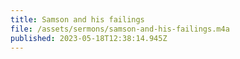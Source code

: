 ```yaml
---
title: Samson and his failings
file: /assets/sermons/samson-and-his-failings.m4a
published: 2023-05-18T12:38:14.945Z
---
```

